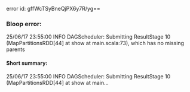 error id: gffWcTSyBneQjPX6y7R/yg==
### Bloop error:

25/06/17 23:55:00 INFO DAGScheduler: Submitting ResultStage 10 (MapPartitionsRDD[44] at show at main.scala:73), which has no missing parents
#### Short summary: 

25/06/17 23:55:00 INFO DAGScheduler: Submitting ResultStage 10 (MapPartitionsRDD[44] at show at main...